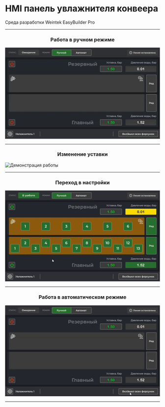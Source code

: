 # HMI панель увлажнителя конвеера    
Среда разработки Weintek EasyBuilder Pro    
***    
<h3 align="center">Работа в ручном режиме</h3>

 ![Демонстрация работы](./screens/1.webp)   
***
<h3 align="center">Изменение уставки</h3>

![Демонстрация работы](./screens/2.gif)    
***
<h3 align="center">Переход в настройки</h3>

![Демонстрация работы](./screens/3.gif)    
***
<h3 align="center">Работа в автоматическом режиме</h3>

![Демонстрация работы](./screens/4.gif)    
***
